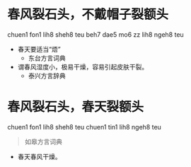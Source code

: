 # 春风裂石头，不戴帽子裂额头
chuen1 fon1 lih8 sheh8 teu beh7 dae5 mo6 zz lih8 ngeh8 teu
+ 春天要适当“焐”
  * 东台方言词典
+ 谓春风湿度小，极易干燥，容易引起皮肤干裂。
  * 泰兴方言辞典

# 春风裂石头，春天裂额头
chuen1 fon1 lih8 sheh8 teu chuen1 tin1 lih8 ngeh8 teu
> 如皋方言词典
- 春天春风干燥。
